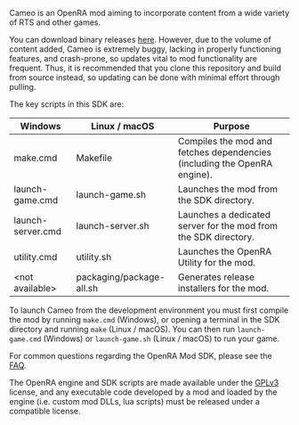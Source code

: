 Cameo is an OpenRA mod aiming to incorporate content from a wide variety of RTS and other games.

You can download binary releases [here](https://github.com/Zeruel87/Cameo-mod/releases/). However, due to the volume of content added, Cameo is extremely buggy, lacking in properly functioning features, and crash-prone, so updates vital to mod functionality are frequent. Thus, it is recommended that you clone this repository and build from source instead, so updating can be done with minimal effort through pulling.

The key scripts in this SDK are:

| Windows               | Linux / macOS            | Purpose
| --------------------- | ------------------------ | ------------- |
| make.cmd              | Makefile                 | Compiles the mod and fetches dependencies (including the OpenRA engine).
| launch-game.cmd       | launch-game.sh           | Launches the mod from the SDK directory.
| launch-server.cmd     | launch-server.sh         | Launches a dedicated server for the mod from the SDK directory.
| utility.cmd           | utility.sh         | Launches the OpenRA Utility for the mod.
| &lt;not available&gt; | packaging/package-all.sh | Generates release installers for the mod.

To launch Cameo from the development environment you must first compile the mod by running `make.cmd` (Windows), or opening a terminal in the SDK directory and running `make` (Linux / macOS).  You can then run `launch-game.cmd` (Windows) or `launch-game.sh` (Linux / macOS) to run your game.

For common questions regarding the OpenRA Mod SDK, please see the [FAQ](https://github.com/OpenRA/OpenRAModSDK/wiki/FAQ).

The OpenRA engine and SDK scripts are made available under the [GPLv3](https://github.com/OpenRA/OpenRA/blob/bleed/COPYING) license, and any executable code developed by a mod and loaded by the engine (i.e. custom mod DLLs, lua scripts) must be released under a compatible license.
